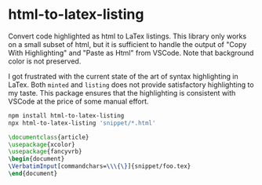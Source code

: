 # html-to-latex-listing

Convert code highlighted as html to LaTex listings. This library only works on a
small subset of html, but it is sufficient to handle the output of "Copy With
Highlighting" and "Paste as Html" from VSCode. Note that background color is not
preserved.

I got frustrated with the current state of the art of syntax highlighting in
LaTex. Both `minted` and `listing` does not provide satisfactory highlighting to
my taste. This package ensures that the highlighting is consistent with VSCode
at the price of some manual effort.

```sh
npm install html-to-latex-listing
npx html-to-latex-listing 'snippet/*.html'
```

```latex
\documentclass{article}
\usepackage{xcolor}
\usepackage{fancyvrb}
\begin{document}
\VerbatimInput[commandchars=\\\{\}]{snippet/foo.tex}
\end{document}
```
